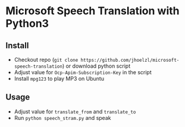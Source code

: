 # Microsoft Speech Translation with Python3

## Install

* Checkout repo (`git clone https://github.com/jhoelzl/microsoft-speech-translation`) or download python script
* Adjust value for `Ocp-Apim-Subscription-Key` in the script
* Install `mpg123` to play MP3 on Ubuntu

## Usage
* Adjust value for `translate_from` and `translate_to`
* Run `python speech_stram.py` and speak
